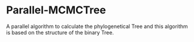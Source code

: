 # Parallel-MCMCTree
A parallel algorithm to calculate the phylogenetical Tree and this algorithm is based on the structure of the binary Tree.
